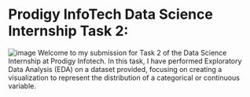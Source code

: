 # Prodigy InfoTech Data Science Internship Task 2:
![image](https://github.com/user-attachments/assets/f0b30916-d5c6-4a2f-81bf-e3541df51ce9)
Welcome to my submission for Task 2 of the Data Science Internship at Prodigy Infotech. In this task, I have performed Exploratory Data Analysis (EDA) on a dataset provided, focusing on creating a visualization to represent the distribution of a categorical or continuous variable.
